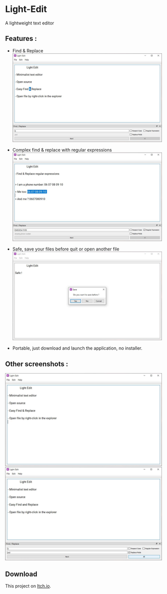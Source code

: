 # Light-Edit
A lightweight text editor

## Features :
- Find & Replace
![Find & Replace](export/images/screenshots/find.JPG "Find and Replace")

- Complex find & replace with regular expressions
![Regular Expressions](export/images/screenshots/regex.JPG "Regex")

- Safe, save your files before quit or open another file
![Safe](export/images/screenshots/safe.JPG "Safe")

- Portable,  just download and launch the application, no installer.

## Other screenshots :
![Light Edit](export/images/screenshots/main.JPG "Light Edit")
![Replace](export/images/screenshots/replace.JPG "Replace")

## Download
This project on [Itch.io](https://cc618.itch.io/light-edit).
